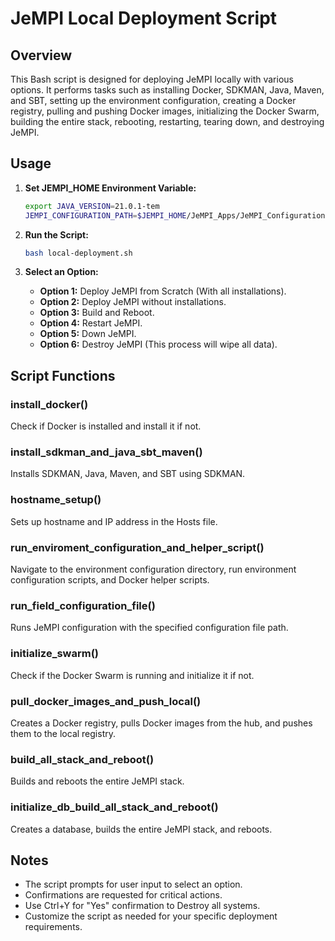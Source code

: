 # JeMPI Local Deployment Script


## Overview


This Bash script is designed for deploying JeMPI locally with various options. It performs tasks such as installing Docker, SDKMAN, Java, Maven, and SBT, setting up the environment configuration, creating a Docker registry, pulling and pushing Docker images, initializing the Docker Swarm, building the entire stack, rebooting, restarting, tearing down, and destroying JeMPI.


## Usage


1. **Set JEMPI_HOME Environment Variable:**
   ```bash
   export JAVA_VERSION=21.0.1-tem
   JEMPI_CONFIGURATION_PATH=$JEMPI_HOME/JeMPI_Apps/JeMPI_Configuration/reference/config-reference.json

   ```


2. **Run the Script:**
   ```bash
   bash local-deployment.sh
   ```


3. **Select an Option:**
   - **Option 1:** Deploy JeMPI from Scratch (With all installations).
   - **Option 2:** Deploy JeMPI without installations.
   - **Option 3:** Build and Reboot.
   - **Option 4:** Restart JeMPI.
   - **Option 5:** Down JeMPI.
   - **Option 6:** Destroy JeMPI (This process will wipe all data).


## Script Functions


### install_docker()


Check if Docker is installed and install it if not.


### install_sdkman_and_java_sbt_maven()


Installs SDKMAN, Java, Maven, and SBT using SDKMAN.


### hostname_setup()


Sets up hostname and IP address in the Hosts file.


### run_enviroment_configuration_and_helper_script()


Navigate to the environment configuration directory, run environment configuration scripts, and Docker helper scripts.


### run_field_configuration_file()


Runs JeMPI configuration with the specified configuration file path.


### initialize_swarm()


Check if the Docker Swarm is running and initialize it if not.


### pull_docker_images_and_push_local()


Creates a Docker registry, pulls Docker images from the hub, and pushes them to the local registry.


### build_all_stack_and_reboot()


Builds and reboots the entire JeMPI stack.


### initialize_db_build_all_stack_and_reboot()


Creates a database, builds the entire JeMPI stack, and reboots.


## Notes


- The script prompts for user input to select an option.
- Confirmations are requested for critical actions.
- Use Ctrl+Y for "Yes" confirmation to Destroy all systems.
- Customize the script as needed for your specific deployment requirements.



